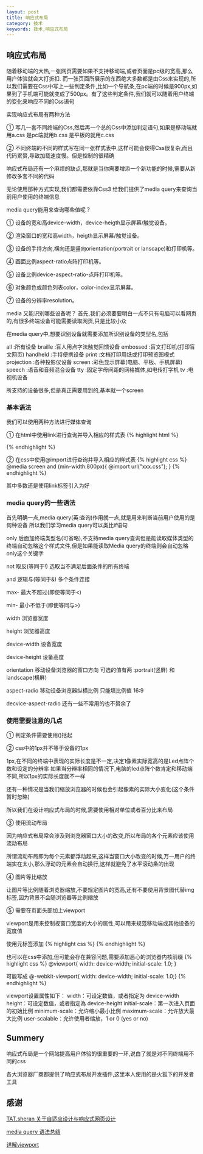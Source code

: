 ```yaml
---
layout: post
title: 响应式布局
category: 技术
keywords: 技术,响应式布局
---
```


## 响应式布局

随着移动端的大热,一张网页需要如果不支持移动端,或者页面是pc级的宽高,那么用户体验就会大打折扣.
而一张页面所展示的东西绝大多数都是由Css来实现的,所以我们需要在Css中写上一些判定条件,比如一个导航条,在pc端的时候是900px,如果到了手机端可能就变成了500px。有了这些判定条件,我们就可以随着用户终端的变化来响应不同的Css语句

实现响应式布局有两种方法

① 写几一套不同终端的Css,然后再一个总的Css中添加判定语句,如果是移动端就用a.css 是pc端就用b.css 是平板的就用c.css

② 不同终端的不同的样式写在同一张样式表中,这样可能会使得Css很复杂,而且代码累赘,导致加载速度慢。但是控制的很精确

响应式布局还有一个麻烦的缺点,那就是当你需要增添一个新功能的时候,需要从新修改多套不同的代码

无论使用那种方式实现,我们都需要依靠Css3 给我们提供了media query来查询当前用户使用的终端信息

media query能用来查询哪些值呢？

① 设备的宽和高device-width，device-heigth显示屏幕/触觉设备。

② 渲染窗口的宽和高width，heigth显示屏幕/触觉设备。

③ 设备的手持方向,横向还是竖向orientation(portrait or lanscape)和打印机等。

④ 画面比例aspect-ratio点阵打印机等。

⑤ 设备比例device-aspect-ratio-点阵打印机等。

⑥ 对象颜色或颜色列表color，color-index显示屏幕。

⑦ 设备的分辨率resolution。

media 又能识别哪些设备呢？
首先,我们必须要要明白一点不只有电脑可以看网页的,有很多终端设备可能需要读取网页,只是比较小众

在media query中,想要识别设备就需要添加所识别设备的类型名,包括

all :所有设备
braille :盲人用点字法触觉回馈设备
embossed :盲文打印机(打印盲文网页)
handheld :手持便携设备
print :文档打印用纸或打印预览图模式
projection :各种投影仪设备
screen :彩色显示屏幕(电脑、平板、手机屏幕)
speech :语音和音频混合设备
tty :固定字母间距的网格媒体,如电传打字机
tv :电视机设备

所支持的设备很多,但是真正需要用到的,基本就一个screen

### 基本语法

我们可以使用两种方法进行媒体查询

① 在html中使用link进行查询并导入相应的样式表
{% highlight html %}
<link rel="stylesheet" type="text/css" href="xxx.css" media="screen and (min-width:800px)" >
{% endhighlight %}

② 在css中使用@import进行查询并导入相应的样式表
{% highlight css %}
@media screen and (min-width:800px){
	@import url("xxx.css");
}
{% endhighlight %}

其中多数还是使用link标签引入为好

### media query的一些语法

首先明确一点,media query(英:查询)作用就一点,就是用来判断当前用户使用的是何种设备
所以我们学习media query可以类比if语句

only 后面加终端类型名(可省略),不支持media query查询但是能读取媒体类型的终端自动忽略这个样式文件,但是如果能读取Media query的终端则会自动忽略only这个关键字

not 取反(等同于!) 选取当不满足后面条件的所有终端

and 逻辑与(等同于&) 多个条件连接

max- 最大不超过(即使等同于<)

min- 最小不低于(即使等同与>)

width 浏览器宽度

height 浏览器高度

device-width 设备宽度

device-height 设备高度

orientation 移动设备浏览器的窗口方向 可选的值有两 :portrait(竖屏) 和 landscape(横屏)

aspect-radio 移动设备浏览器纵横比例 只能填比例值 16:9

decvice-aspect-radio
还有一些不常用的也不赘余了

### 使用需要注意的几点

① 判定条件需要使用()括起

② css中的1px并不等于设备的1px  

1px,在不同的终端中表现的实际长度是不一定,决定1像素实际宽高的是Led点阵个数和设定的分辨率
如果当分辨率相同的情况下,电脑的led点阵个数肯定和移动端不同,所以1px的实际长度就不一样

还有一种情况是当我们缩放浏览器的时候也会引起像素的实际大小变化(这个条件暂时忽略)

所以我们在设计响应式布局的时候,需要使用相对单位或者百分比来布局

③ 使用流动布局

因为响应式布局常会涉及到浏览器窗口大小的改变,所以布局的各个元素应该使用流动布局

所谓流动布局即为每个元素都浮动起来,这样当窗口大小改变的时候,万一用户的终端实在太小,那么浮动的元素会自动换行,这样就避免了水平滚动条的出现

④ 图片等比缩放

让图片等比例随着浏览器缩放,不要规定图片的宽高,还有不要使用背景图代替img标签,因为背景不会随浏览器等比例缩放

⑤ 需要在页面头部加上viewport

viewport是用来控制视窗口宽度的大小的属性,可以用来规范移动端或其他设备的宽度值

使用元标签添加
{% highlight css %}
<meta name="viewport" content="width=device-width, initial-scale=1.0">
{% endhighlight %}

也可以在css中添加,但可能会存在兼容问题,需要添加恶心的浏览器内核前缀
{% highlight css %}
@viewport{
	width: device-width;
    initial-scale: 1.0;
}

可能写成
@-webkit-viewport{
	width: device-width;
    initial-scale: 1.0;}
{% endhighlight %}

viewport设置属性如下：
width：可设定数值，或者指定为 device-width
height：可设定数值，或者指定為 device-height
initial-scale：第一次进入页面的初始比例
minimum-scale：允许缩小最小比例
maximum-scale：允许放大最大比例
user-scalable：允许使用者缩放，1 or 0 (yes or no)

## Summery

响应式布局是一个网站提高用户体验的很重要的一环,说白了就是对不同终端用不同的css

各大浏览器厂商都提供了响应式布局开发插件,这里本人使用的是火狐下的开发者工具

## 感谢

[TAT.sheran 关于自适应设计与响应式网页设计](http://www.alloyteam.com/2015/04/zi-shi-ying-she-ji-yu-xiang-ying-shi-wang-ye-she-ji-qian-tan/)

[media query 语法总结](http://blog.chinaunix.net/uid-13164110-id-3226993.html)

[详解viewport](http://www.cnblogs.com/2050/p/3877280.html)